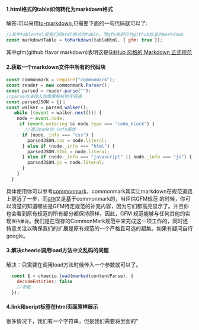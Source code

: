 #### 1.html格式的table如何转化为markdown格式
解答:可以采用[to-markdown](https://github.com/domchristie/to-markdown),只需要下面的一句代码就可以了:
```js
//其中tableHtml是我们的html格式的table，而gfm表明符合github标准的markdown
const markdownTable = toMarkdown(tableHtml, { gfm: true });
```
其中gfm(github flavor markdown)表明这是[GitHub 风格的 Markdown 正式规范](https://linux.cn/article-8399-1.html)

#### 2.获取一个markdown文件中所有的代码块
```js
const commonmark = require("commonmark");
const reader = new commonmark.Parser();
const parsed = reader.parse("");
//parse方法传入你需要解析的字符串
const parsedJSON = {}；
const walker = parsed.walker();
   while ((event = walker.next())) {
    node = event.node;
     if (event.entering && node.type === "code_block") {
       //通过node的_info属性
      if (node._info === "css") {
        parsedJSON.css = node.literal;
      } else if (node._info === "html") {
        parsedJSON.html = node.literal;
      } else if (node._info === "javascript" || node._info === "js") {
        parsedJSON.js = node.literal;
      }
    }
  }
```
具体使用你可以参考[commonmark](https://github.com/commonmark/commonmark.js)，commonmark其实让markdown在规范道路上更近了一步，而[`GFM`](https://qkldx.net/topic/576/github-%E9%A3%8E%E6%A0%BC%E7%9A%84-markdown-%E6%AD%A3%E5%BC%8F%E8%A7%84%E8%8C%83-%E5%8F%91%E5%B8%83)又是基于commonmark的，当评估GFM规范 的时候，你可以清楚的知道哪些是GFM特定规范的补充内容，因为它们都高亮显示了。并且你也会看到原有规范的所有部分都保持原样，因此，GFM 规范能够与任何其他的实现`保持兼容`。我们是在现存的CommonMark规范中来完成这一项工作的，同时还特意关注以确保我们的扩展是原有规范的一个严格且可选的超集。如果有疑问自行google。

#### 3.解决cheerio调用load方法中文乱码的问题
解决：只需要在调用load方法时候传入一个参数就可以了。
```js
  const $ = cheerio.load(marked(contentParse), {
    decodeEntities: false
    //参数
  });
```

#### 4.link和script标签在html页面原样展示
很多情况下，我们有一个字符串，但是我们需要将里面的"<script/>"标签内容原样展示，这时候就需要对我们的标签进行转义，此时你可以参考我的[转义字符串中的script标签](https://github.com/liangklfangl/string.protype)。此时我们可以将转义后的字符串转化为markdown格式:
```js
var scriptRegex = /(<script\b[^>]*>)([\s\S]*?)(<\/script>)/gm;
var linkRegex = /(<link\b[^>]*>)([\s\S]*?)(<\/link>)/gm;
/**
 * 转义script标签防止被解
 * @param  {[type]} str [description]
 * @return {[type]}     [description]
 */
function escapeChars(str) {
  str = str.replace(/&/g, '&amp;');
  str = str.replace(/</g, '&lt;');
  str = str.replace(/>/g, '&gt;');
  str = str.replace(/'/g, '&acute;');
  str = str.replace(/"/g, '&quot;');
  str = str.replace(/\|/g, '&brvbar;');
  return str;
}

  var toMarkdown = require("to-markdown");
  var descriptionContent = encodeScript($(whenUse).nextUntil("h2").html());
  //html片段并转义script标签
  var readme = "<p>" + descriptionFirst.html() + "</p><h2>" + whenUse.html() + "</h2>" + descriptionContent;
  toMarkdown(readme, { gfm: true });
  //to-markdown将我们的html转化为markdown，此时我们转义后的script又回到了script标签了
```
此时[react-markdown](https://github.com/rexxars/react-markdown)就可以原样解析出来了。当然，我们的link标签也是需要编码的:
```js
function encodeLink(str){
  return str.replace(linkRegex,function(matched,$1,$2,$3){
   const replacedStr = escapeChars($1)+$2+escapeChars($3)
   return replacedStr;
  });
}
```

#### 5.使用codeMirror报错
报错信息如下:
<pre>
Uncaught TypeError: Cannot read property 'value' of null
    at Function.H.fromTextArea (codemirror.min.js:1)
    at MarkdownEdit._this.mountedMdEditor (MarkdownEdit.js:96)
    at MarkdownEdit.componentDidMount (MarkdownEdit.js:148)
    at ReactCompositeComponent.js:264
    at measureLifeCyclePerf (ReactCompositeComponent.js:75)
    at ReactCompositeComponent.js:263
    at CallbackQueue.notifyAll (CallbackQueue.js:76)
    at ReactReconcileTransaction.close (ReactReconcileTransaction.js:80)
    at ReactReconcileTransaction.closeAll (Transaction.js:209)
    at ReactReconcileTransaction.perform (Transaction.js:156)
</pre>

一开始我猜测是我没有给textarea设置value或者defaultValue：
```js
<textarea
    name="markdownRaw"
    id="markdownRaw"
    style={{ width: "100%", display: "none" }}
/>
```
最后发现不是这么回事，而是我将这个textarea放到Modal里面，导致Modal没有展示的时候无法获取到这个textarea，所以修改为如下内容即可:
```js
<Modal
  title="你在编辑在线文档"
  width={"90%"}
  height={"calc(100vh - 60px)"}
  visible={this.state.isEditMd}
  onOk={this.handleOk}
  onCancel={this.handleCancel}
>
  <div
    id="iframewrapper"
    style={{ height: "100%", width: "100%" }}
  />
</Modal>
<textarea
  name="markdownRaw"
  id="markdownRaw"
  style={{ width: "100%", display: "none" }}
/>
<\/Col>
```
这里使用codeMirror遇到的问题都是与Modal有关，所以一般我们都是完成一定的操作后Modal显示了，然后做特定的操作，如下:
```js
editMarkdown = source => {
  this.setState(
    {
      isEditMd: true
    },
    () => {
      this.submitTryit();
    }
  );
};
```

#### 6.在react中高亮我们的jsx代码
很多情况，我们都会遇到高亮jsx,js,css,html代码等需求，此时我们可以考虑使用prism和highlight，此处我们采用prism来完成。

第一步：下面是我们使用的html代码:
```js
<!doctype html>
<html lang="en">
  <head>
    <meta charset="utf-8">
    <meta name="viewport" content="width=device-width, initial-scale=1">
    <title>React Prism | tomchentw</title>
    <link rel="stylesheet" href="https://cdnjs.cloudflare.com/ajax/libs/prism/1.5.1/themes/prism.min.css">
    <script type="text/javascript" src="https://cdnjs.cloudflare.com/ajax/libs/prism/1.5.1/prism.min.js"></script>
  </head>
  <body>
    <div id="react-content"></div>
  </body>
<\/html>
```
这一步我们引入了prism.js和prism.css两部分的代码。

第二步：我们使用[react-prism组件](https://github.com/tomchentw/react-prism)来显示代码
```js
import PrismCode from "react-prism";
import React from "react";
import ReactDOM from "react-dom";
export default class Test extends React.Component{
  render () {
    return (
      <div className="container">
         <PrismCode component="pre" className="language-jsx">
           {
            `   import { Breadcrumb } from 'antd';
                ReactDOM.render(
                <Breadcrumb>
                    <Breadcrumb.Item>Home</Breadcrumb.Item>
                    <Breadcrumb.Item><a href="">Application Center</a></Breadcrumb.Item>
                    <Breadcrumb.Item><a href="
                ">Application List</a></Breadcrumb.Item>
                    <Breadcrumb.Item>An Application</Breadcrumb.Item>
                </Breadcrumb>
                , mountNode);
        `}
         </PrismCode>
      </div>
    );
  }
}
ReactDOM.render(<Test/>,document.getElementById('react-content'));
```
到了这一步，可能你的jsx还是无法正常高亮的，一个很可能的原因在于你打包成的最终的prism.js没有对于jsx的处理的插件。此时[打开这个页面](http://prismjs.com/download.html)，然后将languages部分将`React jsx`勾选上，然后点击下载。将最新的prism.js和prism.css引入到页面中就可以了。

最后：我们分析下react-prism这个组件的代码:

```js
import React, { PureComponent } from "react";
import { PropTypes } from "prop-types";
export default class PrismCode extends PureComponent {
  static propTypes = {
    async: PropTypes.bool,
    className: PropTypes.string,
    children: PropTypes.any,
    component: PropTypes.node,
  };
  //(1)默认指定组件的props
  static defaultProps = {
    component: `code`,
  }
  componentDidMount() {
    this._hightlight();
  }
  //(2)在componentDidMount和componentDidUpdate中我们都要重新高亮显示
  componentDidUpdate() {
    this._hightlight();
  }
 //(5)此时提供的highlightElement方法就是高亮某一个element中的代码
 //Prism.highlightElement(element, async, callback)
  _hightlight() {
    Prism.highlightElement(this._domNode, this.props.async);
  }
  //(3)当组件加载完毕，我们通过ref来将该组件生成的DOM节点获取到
  _handleRefMount = (domNode) => {
    this._domNode = domNode
  }

  render() {
    const { className, component: Wrapper, children } = this.props;
    //(4)将我们的this.props.component赋值到Wrapper变量上，后续可以直接使用Wrapper变量
    return (
      <Wrapper
        ref={this._handleRefMount}
        className={className}
      >
        {children}
      <\/Wrapper>
    );
  }
}
```
其中有以下几个知识点:

(1)如果是ES6或者函数组件可以使用defaultProps
```js
static defaultProps = {
    component: `code`,
  }
```
上面是使用static在组件内部指定的，后面还可以在组件外直接指定:
```js
Greeting.defaultProps = {
  name: 'Mary'
};
```
(2)componentDidMount和componentDidUpdate中都需要重新调用高亮显示方法

(3)其他内容已经在上面分析过了，API[请参考这里](http://prismjs.com/extending.html)。

#### 7.通过DOM操作高亮代码
```js
import hljs from "highlight.js/lib/highlight";
import javascript from "highlight.js/lib/languages/javascript";
import css from "highlight.js/lib/languages/css";
highlightCode = () => {
const domNode = ReactDOM.findDOMNode(this);
//这里不再是domNode.querySelectorAll('pre code')
const nodes = domNode.querySelectorAll("code");
// 注册语言
hljs.registerLanguage("javascript", javascript);
hljs.registerLanguage("css", css);
for (let i = 0; i < nodes.length; i++) {
  // console.log("nodes[i]==", nodes[i]);
  const tagName = nodes[i].tagName;
  // code标签
  let innerHTML = nodes[i].innerHTML;
  // console.log("获取焦点的inerinnerHTML为==", innerHTML);
  innerHTML = innerHTML.replace(/(silk|npm|propTypes)/g, function($1) {
    return `<span style="color:red">${$1}</span>`;
  });
  // console.log("获取焦点的inerinnerHTML的replaced为==", innerHTML);
  nodes[i].innerHTML = innerHTML;
  hljs.highlightBlock(nodes[i]);
}
// console.log("高亮后的node为====>", nodes);
const aTags = domNode.querySelectorAll("a");
//以这种方式来解决浏览器的后退问题，即a标签以新页面打开
for (let j = 0; j < aTags.length; j++) {
  if (!aTags[j].getAttribute("target")) {
    aTags[j].setAttribute("target", "_blank");
  }
}
};
```
上面这种方式就是通过**操作DOM**来高亮特定的关键字。关键点在于字符串操作。

#### 8.setValue或者getValue获取codeMirror的值
```js
const code =
      typeof stringOrObjectSchema == "object"
        ? serialize(stringOrObjectSchema, { space: 2 })
        : stringOrObjectSchema;
this.CodeMirror.codeMirror.setValue(code);
// 设置值
this.CodeMirror.codeMirror.getValue();
// 获取值
<CodeMirror
  options={optionsMirror}
  mode="text/typescript-jsx"
  defaultValue={this.state.code}
  ref={CodeMirror => {
    this.CodeMirror = CodeMirror;
  }}
  onChange={this.onSchemaChange}
\/>
```

参考资料:

[如何看待尝试标准化并取代 Markdown 的 CommonMark ？](https://www.zhihu.com/question/25417178/answer/30765483)

[通用标注(CommonMark)](http://www.commonmark.cn/w/)

[《GitHub 风格的 Markdown 正式规范》发布](https://qkldx.net/topic/576/github-%E9%A3%8E%E6%A0%BC%E7%9A%84-markdown-%E6%AD%A3%E5%BC%8F%E8%A7%84%E8%8C%83-%E5%8F%91%E5%B8%83)
